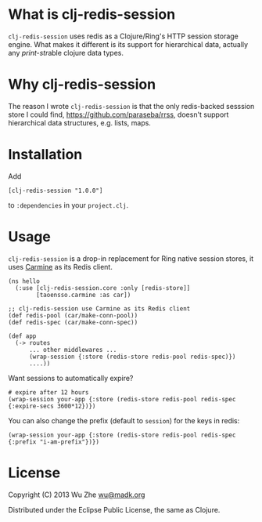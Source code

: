 What is clj-redis-session
=========================

`clj-redis-session` uses redis as a Clojure/Ring's HTTP session
storage engine. What makes it different is its support for
hierarchical data, actually any *print-str*able clojure data types.

Why clj-redis-session
=====================

The reason I wrote `clj-redis-session` is that the only redis-backed
sesssion store I could find, https://github.com/paraseba/rrss, doesn't
support hierarchical data structures, e.g. lists, maps.

Installation
============

Add

    [clj-redis-session "1.0.0"]

to `:dependencies` in your `project.clj`.

Usage
=====

`clj-redis-session` is a drop-in replacement for Ring native session
stores, it uses [Carmine](https://github.com/ptaoussanis/carmine) as
its Redis client.

    (ns hello
      (:use [clj-redis-session.core :only [redis-store]]
            [taoensso.carmine :as car])

    ;; clj-redis-session use Carmine as its Redis client
    (def redis-pool (car/make-conn-pool))
    (def redis-spec (car/make-conn-spec))

    (def app
      (-> routes
          ... other middlewares ...
          (wrap-session {:store (redis-store redis-pool redis-spec)})
          ....))

Want sessions to automatically expire?

    # expire after 12 hours
    (wrap-session your-app {:store (redis-store redis-pool redis-spec {:expire-secs 3600*12})})

You can also change the prefix (default to `session`) for the keys in
redis:

    (wrap-session your-app {:store (redis-store redis-pool redis-spec {:prefix "i-am-prefix"})})

License
=======

Copyright (C) 2013 Wu Zhe <wu@madk.org>

Distributed under the Eclipse Public License, the same as Clojure.
